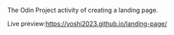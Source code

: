 The Odin Project activity of creating a landing page. 


Live preview:https://yoshi2023.github.io/landing-page/ 
